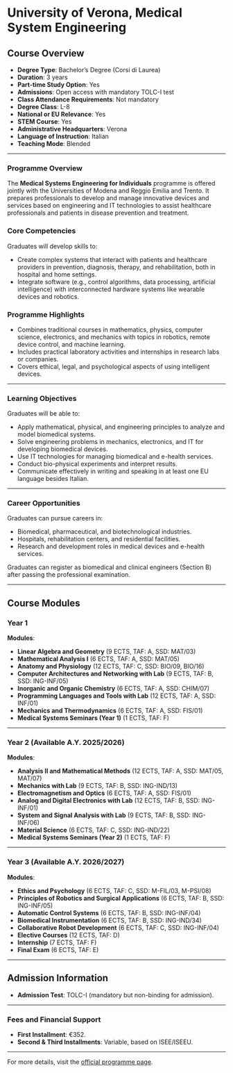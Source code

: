 # University of Verona, Medical System Engineering

## Course Overview
 
- **Degree Type**: Bachelor’s Degree (Corsi di Laurea)  
- **Duration**: 3 years  
- **Part-time Study Option**: Yes  
- **Admissions**: Open access with mandatory TOLC-I test  
- **Class Attendance Requirements**: Not mandatory  
- **Degree Class**: L-8  
- **National or EU Relevance**: Yes  
- **STEM Course**: Yes  
- **Administrative Headquarters**: Verona  
- **Language of Instruction**: Italian  
- **Teaching Mode**: Blended  

---

### Programme Overview  
The **Medical Systems Engineering for Individuals** programme is offered jointly with the Universities of Modena and Reggio Emilia and Trento. It prepares professionals to develop and manage innovative devices and services based on engineering and IT technologies to assist healthcare professionals and patients in disease prevention and treatment.  

### Core Competencies  
Graduates will develop skills to:  
- Create complex systems that interact with patients and healthcare providers in prevention, diagnosis, therapy, and rehabilitation, both in hospital and home settings.  
- Integrate software (e.g., control algorithms, data processing, artificial intelligence) with interconnected hardware systems like wearable devices and robotics.  

### Programme Highlights  
- Combines traditional courses in mathematics, physics, computer science, electronics, and mechanics with topics in robotics, remote device control, and machine learning.  
- Includes practical laboratory activities and internships in research labs or companies.  
- Covers ethical, legal, and psychological aspects of using intelligent devices.  

---

### Learning Objectives  
Graduates will be able to:  
- Apply mathematical, physical, and engineering principles to analyze and model biomedical systems.  
- Solve engineering problems in mechanics, electronics, and IT for developing biomedical devices.  
- Use IT technologies for managing biomedical and e-health services.  
- Conduct bio-physical experiments and interpret results.  
- Communicate effectively in writing and speaking in at least one EU language besides Italian.  

---

### Career Opportunities  
Graduates can pursue careers in:  
- Biomedical, pharmaceutical, and biotechnological industries.  
- Hospitals, rehabilitation centers, and residential facilities.  
- Research and development roles in medical devices and e-health services.  

Graduates can register as biomedical and clinical engineers (Section B) after passing the professional examination.

---

## Course Modules

### Year 1 
**Modules**:  
- **Linear Algebra and Geometry** (9 ECTS, TAF: A, SSD: MAT/03)  
- **Mathematical Analysis I** (6 ECTS, TAF: A, SSD: MAT/05)  
- **Anatomy and Physiology** (12 ECTS, TAF: C, SSD: BIO/09, BIO/16)  
- **Computer Architectures and Networking with Lab** (9 ECTS, TAF: B, SSD: ING-INF/05)  
- **Inorganic and Organic Chemistry** (6 ECTS, TAF: A, SSD: CHIM/07)  
- **Programming Languages and Tools with Lab** (12 ECTS, TAF: A, SSD: INF/01)  
- **Mechanics and Thermodynamics** (6 ECTS, TAF: A, SSD: FIS/01)  
- **Medical Systems Seminars (Year 1)** (1 ECTS, TAF: F)  

---

### Year 2 (Available A.Y. 2025/2026)  
**Modules**:  
- **Analysis II and Mathematical Methods** (12 ECTS, TAF: A, SSD: MAT/05, MAT/07)  
- **Mechanics with Lab** (9 ECTS, TAF: B, SSD: ING-IND/13)  
- **Electromagnetism and Optics** (6 ECTS, TAF: A, SSD: FIS/01)  
- **Analog and Digital Electronics with Lab** (12 ECTS, TAF: B, SSD: ING-INF/01)  
- **System and Signal Analysis with Lab** (9 ECTS, TAF: B, SSD: ING-INF/06)  
- **Material Science** (6 ECTS, TAF: C, SSD: ING-IND/22)  
- **Medical Systems Seminars (Year 2)** (1 ECTS, TAF: F)  

---

### Year 3 (Available A.Y. 2026/2027)  
**Modules**:  
- **Ethics and Psychology** (6 ECTS, TAF: C, SSD: M-FIL/03, M-PSI/08)  
- **Principles of Robotics and Surgical Applications** (6 ECTS, TAF: B, SSD: ING-INF/05)  
- **Automatic Control Systems** (6 ECTS, TAF: B, SSD: ING-INF/04)  
- **Biomedical Instrumentation** (6 ECTS, TAF: B, SSD: ING-IND/34)  
- **Collaborative Robot Development** (6 ECTS, TAF: C, SSD: ING-INF/04)  
- **Elective Courses** (12 ECTS, TAF: D)  
- **Internship** (7 ECTS, TAF: F)  
- **Final Exam** (6 ECTS, TAF: E)  

---

## Admission Information

- **Admission Test**: TOLC-I (mandatory but non-binding for admission).  

---

### Fees and Financial Support 
- **First Installment**: €352.  
- **Second & Third Installments**: Variable, based on ISEE/ISEEU.  

---

For more details, visit the [official programme page](https://www.univr.it).  
